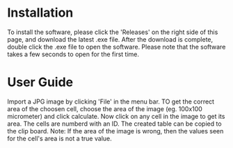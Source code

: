 # Installation
To install the software, please click the 'Releases' on the right side of this page, and download the latest .exe file. After the download is complete, double click the .exe file to open the software.
Please note that the software takes a few seconds to open for the first time. 

# User Guide
Import a JPG image by clicking 'File' in the menu bar. TO get the correct area of the choosen cell, choose the area of the image (eg. 100x100 micrometer) and click calculate. Now click on any cell in the image to get its area. The cells are numberd with an ID. The created table can be copied to the clip board. 
Note: If the area of the image is wrong, then the values seen for the cell's area is not a true value. 
